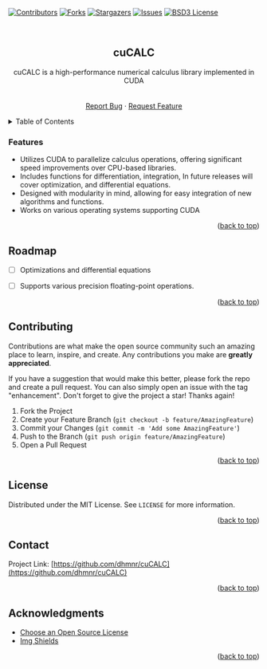 <div id="top"></div>
<!--
*** Thanks for checking out the Best-README-Template. If you have a suggestion
*** that would make this better, please fork the repo and create a pull request
*** or simply open an issue with the tag "enhancement".
*** Don't forget to give the project a star!
*** Thanks again! Now go create something AMAZING! :D
-->



<!-- PROJECT SHIELDS -->
<!--
*** I'm using markdown "reference style" links for readability.
*** Reference links are enclosed in brackets [ ] instead of parentheses ( ).
*** See the bottom of this document for the declaration of the reference variables
*** for contributors-url, forks-url, etc. This is an optional, concise syntax you may use.
*** https://www.markdownguide.org/basic-syntax/#reference-style-links
-->
[![Contributors][contributors-shield]][contributors-url]
[![Forks][forks-shield]][forks-url]
[![Stargazers][stars-shield]][stars-url]
[![Issues][issues-shield]][issues-url]
[![BSD3 License][license-shield]][license-url]



<!-- PROJECT LOGO -->
<br />
<div align="center">
<h2 align="center">cuCALC</h2>
<p></p>

  <p align="center">
    cuCALC is a high-performance numerical calculus library implemented in CUDA
    <br />
    <!-- <a href="https://github.com/dhmnr/cuCALC"><strong>Explore the docs »</strong></a> -->
    <br />
    <br />
    <a href="https://github.com/dhmnr/cuCALC/issues">Report Bug</a>
    ·
    <a href="https://github.com/dhmnr/cuCALC/issues">Request Feature</a>
  </p>
</div>



<!-- TABLE OF CONTENTS -->
<details>
  <summary>Table of Contents</summary>
  <ol>
    <li>
      <a href="#about-the-project">About The Project</a>
      <ul>
        <li><a href="#built-with">Built With</a></li>
      </ul>
    </li>
    <li><a href="#usage">Usage</a></li>
    <li><a href="#building">Building</a></li>
    <li><a href="#contributing">Contributing</a></li>
    <li><a href="#license">License</a></li>
    <li><a href="#contact">Contact</a></li>
    <li><a href="#acknowledgments">Acknowledgments</a></li>
  </ol>
</details>



<!-- ABOUT THE PROJECT 
## About The Project

Lorem ipsum.<p align="right">(<a href="#top">back to top</a>)</p>
-->


### Features

 - Utilizes CUDA to parallelize calculus operations, offering significant speed improvements over CPU-based libraries.
 - Includes functions for differentiation, integration, In future releases will cover optimization, and differential equations.
 - Designed with modularity in mind, allowing for easy integration of new algorithms and functions.
 - Works on various operating systems supporting CUDA

<p align="right">(<a href="#top">back to top</a>)</p>

<!-- USAGE EXAMPLES -->



<!-- ROADMAP -->
## Roadmap

 - [ ] Optimizations and differential equations
 - [ ] Supports various precision floating-point operations.



<!-- See the [open issues](https://github.com/dhmnr/cuCALC/issues) for a full list of proposed features (and known issues). -->

<p align="right">(<a href="#top">back to top</a>)</p>



<!-- CONTRIBUTING -->
## Contributing

Contributions are what make the open source community such an amazing place to learn, inspire, and create. Any contributions you make are **greatly appreciated**.

If you have a suggestion that would make this better, please fork the repo and create a pull request. You can also simply open an issue with the tag "enhancement".
Don't forget to give the project a star! Thanks again!


1. Fork the Project
2. Create your Feature Branch (`git checkout -b feature/AmazingFeature`)
3. Commit your Changes (`git commit -m 'Add some AmazingFeature'`)
4. Push to the Branch (`git push origin feature/AmazingFeature`)
5. Open a Pull Request

<p align="right">(<a href="#top">back to top</a>)</p>



<!-- LICENSE -->
## License

Distributed under the MIT License. See `LICENSE` for more information.

<p align="right">(<a href="#top">back to top</a>)</p>



<!-- CONTACT -->
## Contact

<!-- Dheemanth Manur - dheemanthmanur72@gmail.com -->

<!-- [@twitter_handle](https://twitter.com/twitter_handle) -->

Project Link: [https://github.com/dhmnr/cuCALC](https://github.com/dhmnr/cuCALC)

<p align="right">(<a href="#top">back to top</a>)</p>



<!-- ACKNOWLEDGMENTS -->
## Acknowledgments

* [Choose an Open Source License](https://choosealicense.com)
* [Img Shields](https://shields.io)

<p align="right">(<a href="#top">back to top</a>)</p>



<!-- MARKDOWN LINKS & IMAGES -->
<!-- https://www.markdownguide.org/basic-syntax/#reference-style-links -->
[contributors-shield]: https://img.shields.io/github/contributors/dhmnr/cuCALC.svg?style=for-the-badge
[contributors-url]: https://github.com/dhmnr/cuCALC/graphs/contributors
[forks-shield]: https://img.shields.io/github/forks/dhmnr/cuCALC.svg?style=for-the-badge
[forks-url]: https://github.com/dhmnr/cuCALC/network/members
[stars-shield]: https://img.shields.io/github/stars/dhmnr/cuCALC.svg?style=for-the-badge
[stars-url]: https://github.com/dhmnr/cuCALC/stargazers
[issues-shield]: https://img.shields.io/github/issues/dhmnr/cuCALC.svg?style=for-the-badge
[issues-url]: https://github.com/dhmnr/cuCALC/issues
[license-shield]: https://img.shields.io/github/license/dhmnr/cuCALC.svg?style=for-the-badge
[license-url]: https://github.com/dhmnr/cuCALC/blob/master/LICENSE
